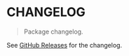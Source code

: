 # CHANGELOG

> Package changelog.

See [GitHub Releases](https://github.com/stdlib-js/array-base-bifurcate-entries-by/releases) for the changelog.